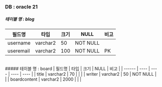 ### DB : oracle 21

##### 테이블 명 : blog
| 필드명 | 타입 | 크기 | NULL | 비고 |
| ------ | ---- | ---- | ---- | ---- |
| username | varchar2 | 50 | NOT NULL ||
| useremail | varchar2 | 100 | NOT NULL | PK |

  
<br>
##### 테이블 명 : board
| 필드명 | 타입 | 크기 | NULL | 비고 |
| ------ | ---- | ---- | ---- | ---- |
| title | varchar2 | 70 | | |
| writer | varchar2 | 50 | NOT NULL |  |
| boardcontent | varchar2 | 2000 |  |  |
